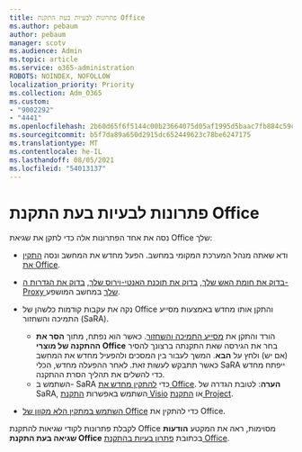 ```yaml
---
title: פתרונות לבעיות בעת התקנת Office
ms.author: pebaum
author: pebaum
manager: scotv
ms.audience: Admin
ms.topic: article
ms.service: o365-administration
ROBOTS: NOINDEX, NOFOLLOW
localization_priority: Priority
ms.collection: Adm_O365
ms.custom:
- "9002292"
- "4441"
ms.openlocfilehash: 2b60d65f6f5144c00b23664075d05af1995d5baac7fb884c59cbe82efca3d198
ms.sourcegitcommit: b5f7da89a650d2915dc652449623c78be6247175
ms.translationtype: MT
ms.contentlocale: he-IL
ms.lasthandoff: 08/05/2021
ms.locfileid: "54013137"
---
```

# <a name="solutions-for-issues-when-installing-office"></a>פתרונות לבעיות בעת התקנת Office

נסה את אחד הפתרונות אלה כדי לתקן את שגיאת Office שלך:

- ודא שאתה מנהל המערכת המקומי במחשב. הפעל מחדש את המחשב ונסה [התקין את Office](https://portal.office.com/OLS/MySoftware.aspx).

- [בדוק את חומת האש שלך](https://support.office.com/article/unlicensed-product-and-activation-errors-in-office-0d23d3c0-c19c-4b2f-9845-5344fedc4380#bkmk_checkfirewall), [בדוק את תוכנת האנטי-וירוס שלך](https://support.office.com/article/unlicensed-product-and-activation-errors-in-office-0d23d3c0-c19c-4b2f-9845-5344fedc4380#bkmk_checkav), [בדוק את הגדרות ה- Proxy שלך](https://support.office.com/article/unlicensed-product-and-activation-errors-in-office-0d23d3c0-c19c-4b2f-9845-5344fedc4380#bkmk_checkproxy) במחשב המושפע.

- נקה את עקבות קודמות כלשהן של Office והתקן אותו מחדש באמצעות מסייע התמיכה והשחזור (SaRA). 

    - הורד והתקן את [מסייע התמיכה והשחזור](https://aka.ms/SARA-OfficeUninstall-Alchemy). כאשר הוא נפתח, מתוך **הסר את ההתקנה של מוצרי Office** בחר את הגירסה שאת התקנתה ברצונך להסיר (אם יש) ולחץ על **הבא**. המשך לעבור בין המסכים ולהפעיל מחדש את המחשב כאשר תתבקש לעשות זאת. לאחר ההפעלה מחדש, הכלי SaRA ייפתח מחדש כדי להשלים את תהליך הסרת ההתקנה.
    - השתמש ב- SaRA כדי [להתקין מחדש את Office](https://aka.ms/sara-officeinstall). **הערה**: לטובת הגדרה של SaRA, השתמש באפשרות [התקנת Visio](https://aka.ms/SaRA-VisioSetupScenario) או [התקנת Project](https://aka.ms/SaRA-ProjectSetupScenario).  

- [השתמש במתקין הלא מקוון של Office](https://support.office.com/article/f0a85fe7-118f-41cb-a791-d59cef96ad1c?wt.mc_id=Alchemy_ClientDIA) כדי להתקין את Office.

לקבלת פתרונות לקודי שגיאות להתקנת Office מסוימות, ראה את המקטע **הודעות שגיאה בעת התקנת Office** בכתובת [פתרון בעיות בהתקנת Office](https://support.office.com/article/35ff2def-e0b2-4dac-9784-4cf212c1f6c2#BKMK_ErrorMessages).

